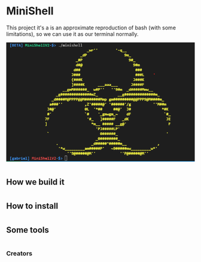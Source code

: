 # MiniShell
  This project it's a is an approximate reproduction of bash (with some limitations), so we can use it as our terminal normally.  

  ![welcome](./img/minishell_welcome.png)
#
## How we build it
#

#
## How to install
#

#
## Some tools
#


### Creators
